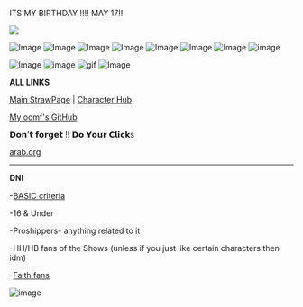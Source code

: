 ITS MY BIRTHDAY !!!! MAY 17!!

![](https://komarev.com/ghpvc/?username=skittles-has-a-strawpage&color=ff69b4&label=Entities&style=for-the-badge&base=9)

![Image](https://github.com/user-attachments/assets/df573126-5fe9-4793-945b-3143146814bb) ![Image](https://github.com/user-attachments/assets/66be78d3-2d72-45e7-8dac-415974854d37) ![Image](https://github.com/user-attachments/assets/7910d71a-720c-4158-b7a1-26446bc5d163) ![Image](https://github.com/user-attachments/assets/f3751847-dfcb-4aa7-9289-7d97efb6769c) ![Image](https://github.com/user-attachments/assets/7327056d-bbdc-497f-9c06-a4c7d7183339) ![Image](https://github.com/user-attachments/assets/2ccd4128-9c86-43b2-8c6f-e5211e9ee61d) ![Image](https://github.com/user-attachments/assets/5a0e42cc-21ec-4e75-bc77-8f728ee1ad59) ![image](https://github.com/user-attachments/assets/c0b9534c-3b00-4afc-9b72-33ec21aa6f36) 

 ![Image](https://github.com/user-attachments/assets/7b3788e3-b2e4-4349-b0d2-5bdfb916be4e)
![image](https://github.com/user-attachments/assets/b3019b4c-89a2-4168-8a78-767c8d43c905) ![gif](https://github.com/user-attachments/assets/b678c5a4-8f1f-4b48-bb81-972dee1f3da8) ![Image](https://github.com/user-attachments/assets/2794d4d6-3ae5-460b-bd8d-38e4d2898684)

[**ALL LINKS**](https://rentry.co/AllLinksOfSkittles)

[Main StrawPage](https://litterallyme.straw.page/) | [Character Hub](https://characterhub.com/my-creations?tab=characters) 

[My oomf's GitHub](https://github.com/DEADGUTZ)                                       
                                                                                    
𝗗𝗼𝗻'𝘁 𝗳𝗼𝗿𝗴𝗲𝘁 !!  𝗗𝗼 𝗬𝗼𝘂𝗿 𝗖𝗹𝗶𝗰𝗸s

[arab.org](https://arab.org/) 

------------------------------------------

 𝐃𝐍𝐈

   -[BASIC criteria](  https://dni-criteria.carrd.co/)

   -16 & Under

   -Proshippers- anything related to it

   -HH/HB fans of the Shows (unless if you just like certain characters then idm)

   -[Faith fans](https://www.change.org/p/remove-anneliese-michel-s-audio-from-faith-the-unholy-trinity)

![image](https://github.com/user-attachments/assets/7b054349-2712-4ee1-8ded-8454f7849bb8)




